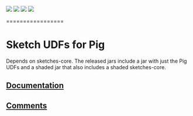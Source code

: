 [![][travis img]][travis] [![][coveralls img]][coveralls] [![][mavenbadge img]][mavenbadge] [![][versioneye img]][versioneye]

=================

# Sketch UDFs for Pig 
Depends on sketches-core.  The released jars include a jar with just the Pig UDFs and a shaded jar
that also includes a shaded sketches-core. 

## [Documentation](http://datasketches.github.io)


## [Comments](https://groups.google.com/forum/#!forum/sketches-user)

[travis]:https://travis-ci.org//DataSketches/sketches-pig/builds?branch=master
[travis img]:https://secure.travis-ci.org/DataSketches/sketches-pig.svg?branch=master

[coveralls]:https://coveralls.io/github/DataSketches/sketches-pig?branch=master
[coveralls img]:https://coveralls.io/repos/DataSketches/sketches-pig/badge.svg?branch=master

[mavenbadge]:http://search.maven.org/#search|gav|1|g%3A%22com.yahoo.datasketches%22%20AND%20a%3A%22sketches-pig%22
[mavenbadge img]:https://maven-badges.herokuapp.com/maven-central/com.yahoo.datasketches/sketches-pig/badge.svg

[versioneye]:https://www.versioneye.com/user/projects/5751d96f7757a0004a1ddc9b
[versioneye img]:https://www.versioneye.com/user/projects/5751d96f7757a0004a1ddc9b/badge.svg?style=flat
